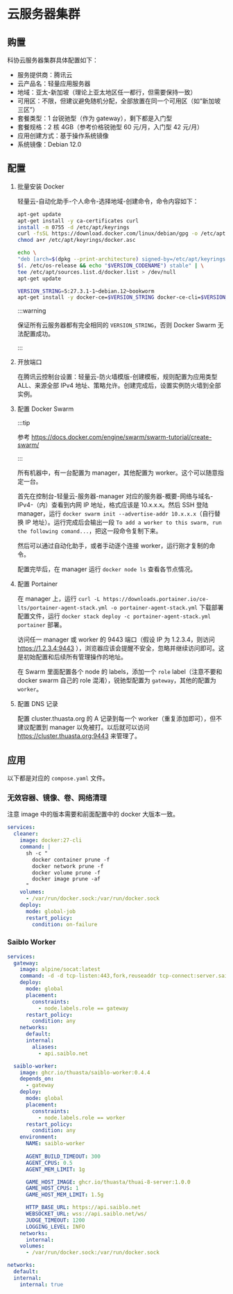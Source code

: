 # 云服务器集群

## 购置

科协云服务器集群具体配置如下：

- 服务提供商：腾讯云
- 云产品名：轻量应用服务器
- 地域：亚太-新加坡（理论上亚太地区任一都行，但需要保持一致）
- 可用区：不限，但建议避免随机分配，全部放置在同一个可用区（如“新加坡三区”）
- 套餐类型：1 台锐驰型（作为 gateway），剩下都是入门型
- 套餐规格：2 核 4GB（参考价格锐驰型 60 元/月，入门型 42 元/月）
- 应用创建方式：基于操作系统镜像
- 系统镜像：Debian 12.0

## 配置

1. 批量安装 Docker

    轻量云-自动化助手-个人命令-选择地域-创建命令，命令内容如下：

    ```bash
    apt-get update
    apt-get install -y ca-certificates curl
    install -m 0755 -d /etc/apt/keyrings
    curl -fsSL https://download.docker.com/linux/debian/gpg -o /etc/apt/keyrings/docker.asc
    chmod a+r /etc/apt/keyrings/docker.asc

    echo \
    "deb [arch=$(dpkg --print-architecture) signed-by=/etc/apt/keyrings/docker.asc] https://download.docker.com/linux/debian \
    $(. /etc/os-release && echo "$VERSION_CODENAME") stable" | \
    tee /etc/apt/sources.list.d/docker.list > /dev/null
    apt-get update

    VERSION_STRING=5:27.3.1-1~debian.12~bookworm
    apt-get install -y docker-ce=$VERSION_STRING docker-ce-cli=$VERSION_STRING containerd.io docker-buildx-plugin docker-compose-plugin
    ```

    :::warning

    保证所有云服务器都有完全相同的 `VERSION_STRING`，否则 Docker Swarm 无法配置成功。

    :::

2. 开放端口

    在腾讯云控制台设置：轻量云-防火墙模版-创建模板，规则配置为应用类型 ALL、来源全部 IPv4 地址、策略允许。创建完成后，设置实例防火墙到全部实例。

3. 配置 Docker Swarm

    :::tip

    参考 <https://docs.docker.com/engine/swarm/swarm-tutorial/create-swarm/>

    :::

    所有机器中，有一台配置为 manager，其他配置为 worker。这个可以随意指定一台。

    首先在控制台-轻量云-服务器-manager 对应的服务器-概要-网络与域名-IPv4-（内）查看到内网 IP 地址，格式应该是 10.x.x.x。然后 SSH 登陆 manager，运行 `docker swarm init --advertise-addr 10.x.x.x`（自行替换 IP 地址）。运行完成后会输出一段 `To add a worker to this swarm, run the following comand...`，把这一段命令复制下来。

    然后可以通过自动化助手，或者手动逐个连接 worker，运行刚才复制的命令。

    配置完毕后，在 manager 运行 `docker node ls` 查看各节点情况。

4. 配置 Portainer

    在 manager 上，运行 `curl -L https://downloads.portainer.io/ce-lts/portainer-agent-stack.yml -o portainer-agent-stack.yml` 下载部署配置文件，运行 `docker stack deploy -c portainer-agent-stack.yml portainer` 部署。

    访问任一 manager 或 worker 的 9443 端口（假设 IP 为 1.2.3.4，则访问 <https://1.2.3.4:9443> ），浏览器应该会提醒不安全，忽略并继续访问即可。这是初始配置和后续所有管理操作的地址。

    在 Swarm 里面配置各个 node 的 labels，添加一个 `role` label（注意不要和 docker swarm 自己的 role 混淆），锐驰型配置为 `gateway`，其他的配置为 `worker`。

5. 配置 DNS 记录

    配置 cluster.thuasta.org 的 A 记录到每一个 worker（重复添加即可），但不建议配置到 manager 以免被打。以后就可以访问 <https://cluster.thuasta.org:9443> 来管理了。

## 应用

以下都是对应的 `compose.yaml` 文件。

### 无效容器、镜像、卷、网络清理

注意 image 中的版本需要和前面配置中的 docker 大版本一致。

```yml
services:
  cleaner:
    image: docker:27-cli
    command: |
      sh -c "
        docker container prune -f
        docker network prune -f
        docker volume prune -f
        docker image prune -af
      "
    volumes:
      - /var/run/docker.sock:/var/run/docker.sock
    deploy:
      mode: global-job
      restart_policy:
        condition: on-failure
```

### Saiblo Worker

```yml
services:
  gateway:
    image: alpine/socat:latest
    command: -d -d tcp-listen:443,fork,reuseaddr tcp-connect:server.saiblo.net:443
    deploy:
      mode: global
      placement:
        constraints:
          - node.labels.role == gateway
      restart_policy:
        condition: any
    networks:
      default:
      internal:
        aliases:
          - api.saiblo.net

  saiblo-worker:
    image: ghcr.io/thuasta/saiblo-worker:0.4.4
    depends_on:
      - gateway
    deploy:
      mode: global
      placement:
        constraints:
          - node.labels.role == worker
      restart_policy:
        condition: any
    environment:
      NAME: saiblo-worker
      
      AGENT_BUILD_TIMEOUT: 300
      AGENT_CPUS: 0.5
      AGENT_MEM_LIMIT: 1g

      GAME_HOST_IMAGE: ghcr.io/thuasta/thuai-8-server:1.0.0
      GAME_HOST_CPUS: 1
      GAME_HOST_MEM_LIMIT: 1.5g

      HTTP_BASE_URL: https://api.saiblo.net
      WEBSOCKET_URL: wss://api.saiblo.net/ws/
      JUDGE_TIMEOUT: 1200
      LOGGING_LEVEL: INFO
    networks:
      internal:
    volumes:
      - /var/run/docker.sock:/var/run/docker.sock

networks:
  default:
  internal:
    internal: true
```
